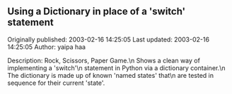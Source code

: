 ## Using a Dictionary in place of a 'switch' statement

Originally published: 2003-02-16 14:25:05
Last updated: 2003-02-16 14:25:05
Author: yaipa haa

 Description: Rock, Scissors, Paper Game.\n              Shows a clean way of implementing a 'switch'\n              statement in Python via a dictionary container.\n              The dictionary is made up of known 'named states' that\n              are tested in sequence for their current 'state'.